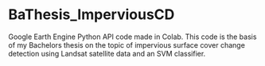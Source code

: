 # BaThesis_ImperviousCD
Google Earth Engine Python API code made in Colab. This code is the basis of my Bachelors thesis on the topic of impervious surface cover change detection using Landsat satellite data and an SVM classifier.

